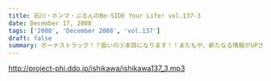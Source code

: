 ```yaml
---
title: 石川・ホンマ・ぶるんのBe-SIDE Your Life! vol.137-3
date: December 17, 2008
tags: ['2008', 'December 2008', 'vol.137']
draft: false
summary: ボーナストラック！？扱いの③本目になります！！またもや、新たなる情報がUPされておりますので、ホームページともどもチェックしてください！！行動することって大切です。NAMAE
---
```


http://project-phi.ddo.jp/ishikawa/ishikawa137_3.mp3